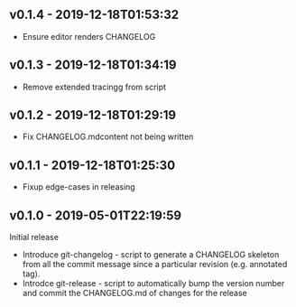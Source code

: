 v0.1.4 - 2019-12-18T01:53:32
----------------------------

* Ensure editor renders CHANGELOG

v0.1.3 - 2019-12-18T01:34:19
----------------------------

* Remove extended tracingg from script

v0.1.2 - 2019-12-18T01:29:19
----------------------------

* Fix CHANGELOG.mdcontent not being written

v0.1.1 - 2019-12-18T01:25:30
----------------------------

* Fixup edge-cases in releasing


v0.1.0 - 2019-05-01T22:19:59
----------------------------

Initial release

* Introduce git-changelog - script to generate a CHANGELOG skeleton from all
  the commit message since a particular revision (e.g. annotated tag).
* Introdce git-release - script to automatically bump the version number and
  commit the CHANGELOG.md of changes for the release

